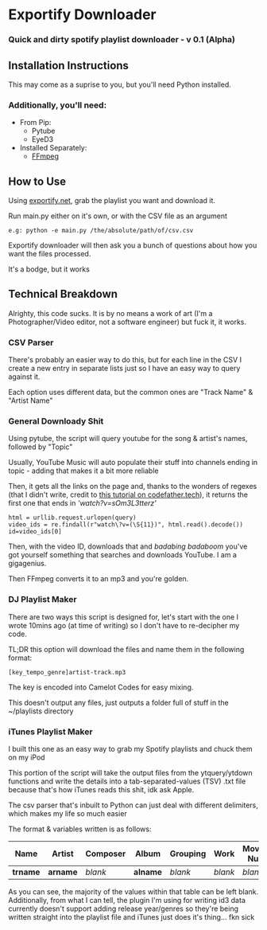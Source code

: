 # Exportify Downloader
### Quick and dirty spotify playlist downloader - v 0.1 (Alpha)

## **Installation Instructions**

This may come as a suprise to you, but you'll need Python installed.
### Additionally, you'll need:
 - From Pip:
   - Pytube
   - EyeD3
 - Installed Separately:
   - [FFmpeg](https://ffmpeg.org/)

## **How to Use**
Using [exportify.net](https://exportify.net/), grab the playlist you want and download it.


Run main.py either on it's own, or with the CSV file as an argument

    e.g: python -e main.py /the/absolute/path/of/csv.csv

Exportify downloader will then ask you a bunch of questions about how you want the files processed.

It's a bodge, but it works

## **Technical Breakdown**
Alrighty, this code sucks. It is by no means a work of art (I'm a Photographer/Video editor, not a software engineer) but fuck it, it works.

### CSV Parser
There's probably an easier way to do this, but for each line in the CSV I create a new entry in separate lists just so I have an easy way to query against it.

Each option uses different data, but the common ones are "Track Name" & "Artist Name"

### General Downloady Shit
Using pytube, the script will query youtube for the song & artist's names, followed by "Topic"

Usually, YouTube Music will auto populate their stuff into channels ending in topic - adding that makes it a bit more reliable

Then, it gets all the links on the page and, thanks to the wonders of regexes (that I didn't write, credit to [this tutorial on codefather.tech](https://codefather.tech/blog/youtube-search-python/)), it returns the first one that ends in _'watch\?v=sOm3L3tterz'_

    html = urllib.request.urlopen(query)
    video_ids = re.findall(r"watch\?v=(\S{11})", html.read().decode())
    id=video_ids[0]

Then, with the video ID, downloads that and *badabing badaboom* you've got yourself something that searches and downloads YouTube. I am a gigagenius.

Then FFmpeg converts it to an mp3 and you're golden.

### DJ Playlist Maker
There are two ways this script is designed for, let's start with the one I wrote 10mins ago (at time of writing) so I don't have to re-decipher my code.

TL;DR this option will download the files and name them in the following format:

    [key_tempo_genre]artist-track.mp3


The key is encoded into Camelot Codes for easy mixing.

This doesn't output any files, just outputs a folder full of stuff in the ~/playlists directory

### iTunes Playlist Maker
I built this one as an easy way to grab my Spotify playlists and chuck them on my iPod

This portion of the script will take the output files from the ytquery/ytdown functions and write the details into a tab-separated-values (TSV) .txt file because that's how iTunes reads this shit, idk ask Apple.

The csv parser that's inbuilt to Python can just deal with different delimiters, which makes my life so much easier

The format & variables written is as follows:

| Name | Artist | Composer | Album | Grouping | Work | Movement Number | Movement Count | Movement Name | Genre | Size | Time | Disc Number | Disc Count | Track Number | Track Count | Year | Date Modified | Date Added | Bit Rate | Sample Rate | Volume Adjustment | Kind | Equaliser | Comments | Plays | Last Played | Skips | Last Skipped | My Rating | Location |
| --- | --- | --- | --- | --- | --- | --- | --- | --- | --- | --- | --- | --- | --- | --- | --- | --- | --- | --- | --- | --- | --- | --- | --- | --- | --- | --- | --- | --- | --- | --- |
| **trname** | **arname** | *blank* | **alname** | *blank* | *blank* | *blank* | *blank* | *blank* | *blank* | **size** | **dur** | *blank* | *blank* | **trnum** | *blank* | *blank* | **dateadd** | **dateadd** | **bitrate** | **samplerate** | *blank* | **kind** | *blank* | *blank* | *blank* | *blank* | *blank* | *blank* | *blank* | **path** |

As you can see, the majority of the values within that table can be left blank. Additionally, from what I can tell, the plugin I'm using for writing id3 data currently doesn't support adding release year/genres so they're being written straight into the playlist file and iTunes just does it's thing... fkn sick
